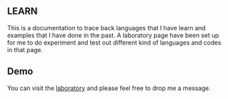 ## LEARN

This is a documentation to trace back languages that I have learn and examples that I have done in the past. A laboratory page have been set up for me to do experiment and test out different kind of languages and codes in that page.

## Demo

You can visit the [laboratory](https://lab.codyteoh.com) and please feel free to drop me a message. 